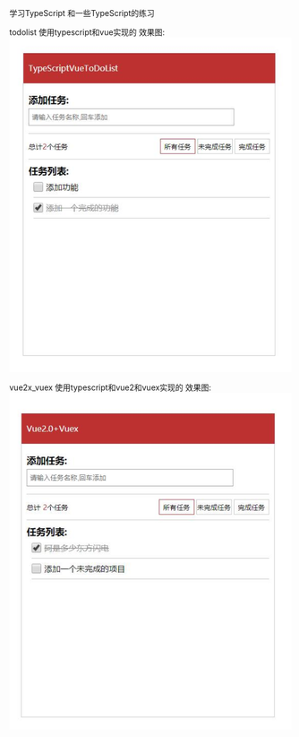 学习TypeScript 和一些TypeScript的练习


todolist 使用typescript和vue实现的
效果图:
![avatar](https://github.com/daiyunchao/typescript-practice/blob/master/%E6%95%88%E6%9E%9C%E5%9B%BE/typescript-vue.jpg) 


vue2x_vuex 使用typescript和vue2和vuex实现的
效果图:
![avatar](https://github.com/daiyunchao/vue-practice/blob/master/%E6%95%88%E6%9E%9C%E5%9B%BE/vue2_vuex.jpg) 